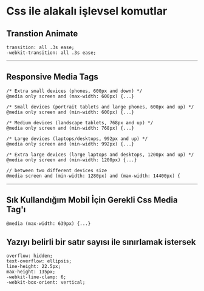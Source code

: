 # Css ile alakalı işlevsel komutlar
## Transtion Animate

```
transition: all .3s ease;
-webkit-transition: all .3s ease;
```
---
## Responsive Media Tags

```
/* Extra small devices (phones, 600px and down) */
@media only screen and (max-width: 600px) {...}

/* Small devices (portrait tablets and large phones, 600px and up) */
@media only screen and (min-width: 600px) {...}

/* Medium devices (landscape tablets, 768px and up) */
@media only screen and (min-width: 768px) {...}

/* Large devices (laptops/desktops, 992px and up) */
@media only screen and (min-width: 992px) {...}

/* Extra large devices (large laptops and desktops, 1200px and up) */
@media only screen and (min-width: 1200px) {...}

// between two different devices size
@media screen and (min-width: 1280px) and (max-width: 14400px) {

```
---


## Sık Kullandığım Mobil İçin Gerekli Css Media Tag'ı
```
@media (max-width: 639px) {...}

```

## Yazıyı belirli bir satır sayısı ile sınırlamak istersek
```
overflow: hidden;
text-overflow: ellipsis;
line-height: 22.5px;
max-height: 135px;
-webkit-line-clamp: 6;
-webkit-box-orient: vertical;

```
